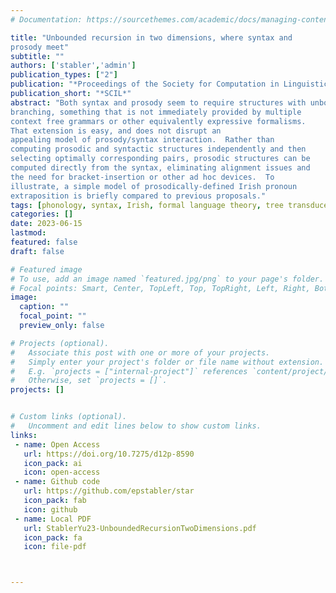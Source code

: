 ```yaml
---
# Documentation: https://sourcethemes.com/academic/docs/managing-content/

title: "Unbounded recursion in two dimensions, where syntax and
prosody meet"
subtitle: ""
authors: ['stabler','admin']
publication_types: ["2"]
publication: "*Proceedings of the Society for Computation in Linguistics*"
publication_short: "*SCIL*"
abstract: "Both syntax and prosody seem to require structures with unbounded
branching, something that is not immediately provided by multiple
context free grammars or other equivalently expressive formalisms.
That extension is easy, and does not disrupt an
appealing model of prosody/syntax interaction.  Rather than
computing prosodic and syntactic structures independently and then
selecting optimally corresponding pairs, prosodic structures can be
computed directly from the syntax, eliminating alignment issues and
the need for bracket-insertion or other ad hoc devices.  To
illustrate, a simple model of prosodically-defined Irish pronoun
extraposition is briefly compared to previous proposals."
tags: [phonology, syntax, Irish, formal language theory, tree transducers, computational prosody]
categories: []
date: 2023-06-15
lastmod: 
featured: false
draft: false

# Featured image
# To use, add an image named `featured.jpg/png` to your page's folder.
# Focal points: Smart, Center, TopLeft, Top, TopRight, Left, Right, BottomLeft, Bottom, BottomRight.
image:
  caption: ""
  focal_point: ""
  preview_only: false

# Projects (optional).
#   Associate this post with one or more of your projects.
#   Simply enter your project's folder or file name without extension.
#   E.g. `projects = ["internal-project"]` references `content/project/deep-learning/index.md`.
#   Otherwise, set `projects = []`.
projects: []


# Custom links (optional).
#   Uncomment and edit lines below to show custom links.
links:
 - name: Open Access
   url: https://doi.org/10.7275/d12p-8590
   icon_pack: ai
   icon: open-access
 - name: Github code
   url: https://github.com/epstabler/star
   icon_pack: fab
   icon: github
 - name: Local PDF
   url: StablerYu23-UnboundedRecursionTwoDimensions.pdf
   icon_pack: fa
   icon: file-pdf



---
```

